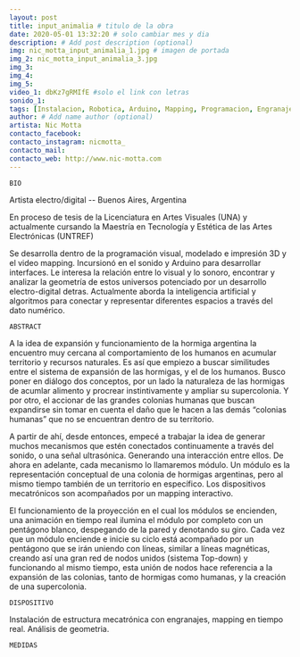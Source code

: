 ```yaml
---
layout: post
title: input_animalia # titulo de la obra
date: 2020-05-01 13:32:20 # solo cambiar mes y dia
description: # Add post description (optional)
img: nic_motta_input_animalia_1.jpg # imagen de portada
img_2: nic_motta_input_animalia_3.jpg
img_3:
img_4:
img_5:
video_1: dbKz7gRMIfE #solo el link con letras
sonido_1:
tags: [Instalacion, Robotica, Arduino, Mapping, Programacion, Engranajes]
author: # Add name author (optional)
artista: Nic Motta
contacto_facebook:
contacto_instagram: nicmotta_
contacto_mail:
contacto_web: http://www.nic-motta.com
---
```


`BIO`

Artista electro/digital -- Buenos Aires, Argentina

En proceso de tesis de la Licenciatura en Artes Visuales (UNA) y actualmente cursando la Maestría en Tecnología y Estética de las Artes Electrónicas (UNTREF)

Se desarrolla dentro de la programación visual, modelado e impresión 3D y el video mapping. Incursionó en el sonido y Arduino para desarrollar interfaces.
Le interesa la relación entre lo visual y lo sonoro, encontrar y analizar la geometría de estos universos potenciado por un desarrollo electro-digital detras.
Actualmente aborda la inteligencia artificial y algoritmos para conectar y representar diferentes espacios a través del dato numérico.


`ABSTRACT`

A la idea de expansión y funcionamiento de la hormiga argentina la encuentro muy cercana al comportamiento de los humanos en acumular territorio y recursos naturales. Es así que empiezo a buscar similitudes entre el sistema de expansión de las hormigas, y el de los humanos. Busco poner en diálogo dos conceptos, por un lado la naturaleza de las hormigas de acumlar alimento y procrear instintivamente y ampliar su supercolonia. Y por otro, el accionar de las grandes colonias humanas que buscan expandirse sin tomar en cuenta el daño que le hacen a las demás “colonias humanas” que no se encuentran dentro de su territorio.

A partir de ahí, desde entonces, empecé a trabajar la idea de generar muchos mecanismos que estén conectados continuamente a través del sonido, o una señal ultrasónica. Generando una interacción entre ellos. De ahora en adelante, cada mecanismo lo llamaremos módulo. Un módulo es la representación conceptual de una colonia de hormigas argentinas, pero al mismo tiempo también de un territorio en específico. Los dispositivos mecatrónicos son acompañados por un mapping interactivo.

El funcionamiento de la proyección en el cual los módulos se encienden, una animación en tiempo real ilumina el módulo por completo con un pentágono blanco, despegando de la pared y denotando su giro. Cada vez que un módulo enciende e inicie su ciclo está acompañado por un pentágono que se irán uniendo con líneas, similar a líneas magnéticas, creando así una gran red de nodos unidos (sistema Top-down) y funcionando al mismo tiempo, esta unión de nodos hace referencia a la expansión de las colonias, tanto de hormigas como humanas, y la creación de una supercolonia.

`DISPOSITIVO`

Instalación de estructura mecatrónica con engranajes, mapping en tiempo real. Análisis de geometria.

`MEDIDAS`
